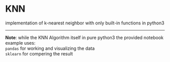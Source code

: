 # KNN
implementation of k-nearest neighbor with only built-in functions in python3  
<hr>

**Note**: while the KNN Algorithm itself in pure python3 the provided notebook example uses:     
`pandas` for working and visualizing the data  
`sklearn` for compering the result  
